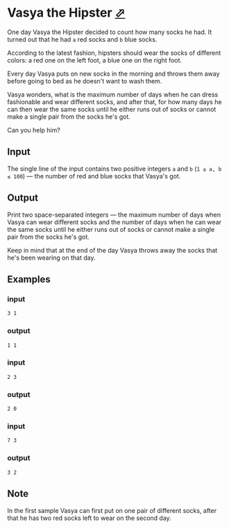 # Vasya the Hipster [⬀](https://codeforces.com/problemset/problem/581/A)

One day Vasya the Hipster decided to count how many socks he had. It turned out that he had `a` red socks and `b` blue socks.

According to the latest fashion, hipsters should wear the socks of different colors: a red one on the left foot, a blue one on the right foot.

Every day Vasya puts on new socks in the morning and throws them away before going to bed as he doesn't want to wash them.

Vasya wonders, what is the maximum number of days when he can dress fashionable and wear different socks, and after that, for how many days he can then wear the same socks until he either runs out of socks or cannot make a single pair from the socks he's got.

Can you help him?

## Input

The single line of the input contains two positive integers `a` and `b` (`1 ≤ a, b ≤ 100`) — the number of red and blue socks that Vasya's got.

## Output

Print two space-separated integers — the maximum number of days when Vasya can wear different socks and the number of days when he can wear the same socks until he either runs out of socks or cannot make a single pair from the socks he's got.

Keep in mind that at the end of the day Vasya throws away the socks that he's been wearing on that day.

## Examples

### input
```
3 1
```

### output
```
1 1
```

### input
```
2 3
```

### output
```
2 0
```

### input
```
7 3
```

### output
```
3 2
```

## Note

In the first sample Vasya can first put on one pair of different socks, after that he has two red socks left to wear on the second day.

